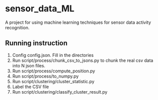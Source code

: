 # sensor_data_ML
A project for using machine learning techniques for sensor data activity recognition.

## Running instruction

1. Config config.json. Fill in the directories
2. Run script/process/chunk_csv_to_jsons.py to chunk the real csv data into N json files.
3. Run script/process/compute_position.py
4. Run script/process/to_numpy.py
5. Run script/clustering/cluster_statistic.py
6. Label the CSV file
7. Run script/clustering/classify_cluster_result.py
